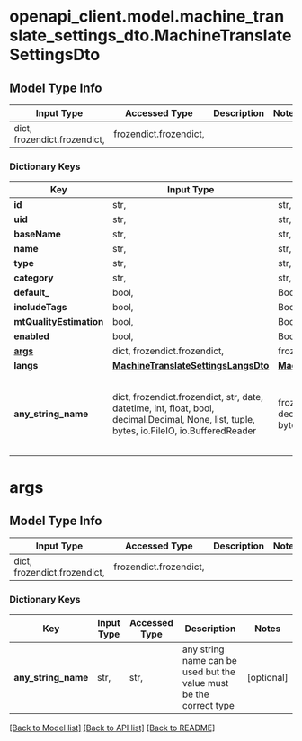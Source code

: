 # openapi_client.model.machine_translate_settings_dto.MachineTranslateSettingsDto

## Model Type Info
Input Type | Accessed Type | Description | Notes
------------ | ------------- | ------------- | -------------
dict, frozendict.frozendict,  | frozendict.frozendict,  |  | 

### Dictionary Keys
Key | Input Type | Accessed Type | Description | Notes
------------ | ------------- | ------------- | ------------- | -------------
**id** | str,  | str,  |  | [optional] 
**uid** | str,  | str,  |  | [optional] 
**baseName** | str,  | str,  |  | [optional] 
**name** | str,  | str,  |  | [optional] 
**type** | str,  | str,  |  | [optional] 
**category** | str,  | str,  |  | [optional] 
**default_** | bool,  | BoolClass,  |  | [optional] 
**includeTags** | bool,  | BoolClass,  |  | [optional] 
**mtQualityEstimation** | bool,  | BoolClass,  |  | [optional] 
**enabled** | bool,  | BoolClass,  |  | [optional] 
**[args](#args)** | dict, frozendict.frozendict,  | frozendict.frozendict,  |  | [optional] 
**langs** | [**MachineTranslateSettingsLangsDto**](MachineTranslateSettingsLangsDto.md) | [**MachineTranslateSettingsLangsDto**](MachineTranslateSettingsLangsDto.md) |  | [optional] 
**any_string_name** | dict, frozendict.frozendict, str, date, datetime, int, float, bool, decimal.Decimal, None, list, tuple, bytes, io.FileIO, io.BufferedReader | frozendict.frozendict, str, BoolClass, decimal.Decimal, NoneClass, tuple, bytes, FileIO | any string name can be used but the value must be the correct type | [optional]

# args

## Model Type Info
Input Type | Accessed Type | Description | Notes
------------ | ------------- | ------------- | -------------
dict, frozendict.frozendict,  | frozendict.frozendict,  |  | 

### Dictionary Keys
Key | Input Type | Accessed Type | Description | Notes
------------ | ------------- | ------------- | ------------- | -------------
**any_string_name** | str,  | str,  | any string name can be used but the value must be the correct type | [optional] 

[[Back to Model list]](../../README.md#documentation-for-models) [[Back to API list]](../../README.md#documentation-for-api-endpoints) [[Back to README]](../../README.md)

